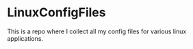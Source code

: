 # LinuxConfigFiles
This is a repo where I collect all my config files for various linux applications.
